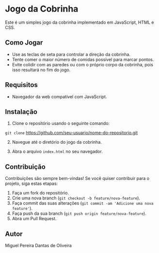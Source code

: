 # Jogo da Cobrinha

Este é um simples jogo da cobrinha implementado em JavaScript, HTML e CSS.

## Como Jogar

- Use as teclas de seta para controlar a direção da cobrinha.
- Tente comer o maior número de comidas possível para marcar pontos.
- Evite colidir com as paredes ou com o próprio corpo da cobrinha, pois isso resultará no fim do jogo.

## Requisitos

- Navegador da web compatível com JavaScript.

## Instalação

1. Clone o repositório usando o seguinte comando:

`git clone` https://github.com/seu-usuario/nome-do-repositorio.git


2. Navegue até o diretório do jogo da cobrinha.

3. Abra o arquivo `index.html` no seu navegador.

## Contribuição

Contribuições são sempre bem-vindas! Se você quiser contribuir para o projeto, siga estas etapas:

1. Faça um fork do repositório.
2. Crie uma nova branch (`git checkout -b feature/nova-feature`).
3. Faça commit das suas alterações (`git commit -am 'Adicione uma nova feature'`).
4. Faça push da sua branch (`git push origin feature/nova-feature`).
5. Abra um Pull Request.


## Autor

Miguel Pereira Dantas de Oliveira


